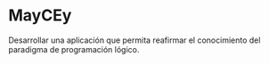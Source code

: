 # MayCEy
Desarrollar una aplicación que permita reafirmar el conocimiento del paradigma de programación lógico.
